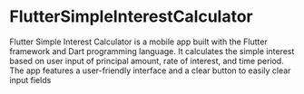 # FlutterSimpleInterestCalculator
Flutter Simple Interest Calculator is a mobile app built with the Flutter framework and Dart programming language. It calculates the simple interest based on user input of principal amount, rate of interest, and time period. The app features a user-friendly interface and a clear button to easily clear input fields
